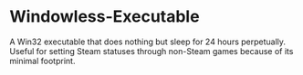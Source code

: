 # Windowless-Executable
A Win32 executable that does nothing but sleep for 24 hours perpetually. Useful for setting Steam statuses through non-Steam games because of its minimal footprint.

